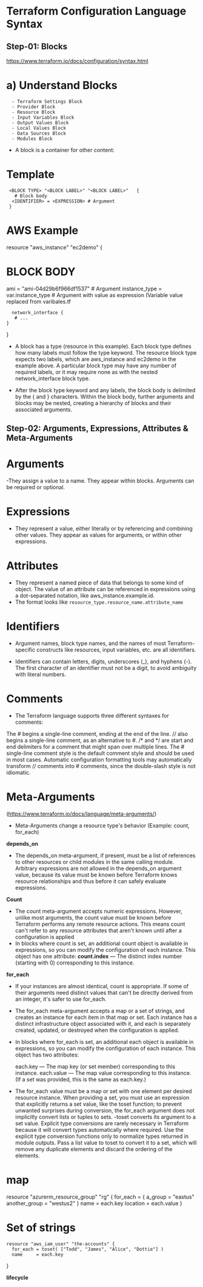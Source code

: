 # Terraform Configuration Language Syntax

## **Step-01: Blocks**
https://www.terraform.io/docs/configuration/syntax.html
# a) **Understand Blocks**
      - Terraform Settings Block
      - Provider Block
      - Resource Block
      - Input Variables Block
      - Output Values Block
      - Local Values Block
      - Data Sources Block
      - Modules Block

- A block is a container for other content:
# Template

     <BLOCK TYPE> "<BLOCK LABEL>" "<BLOCK LABEL>"   {
       # Block body
      <IDENTIFIER> = <EXPRESSION> # Argument
     }

# AWS Example
resource "aws_instance" "ec2demo" {
  # BLOCK BODY
  ami           = "ami-04d29b6f966df1537" # Argument
  instance_type = var.instance_type # Argument with value as expression (Variable value replaced from varibales.tf

      network_interface {
       # ...
    }
  }

- A block has a type (resource in this example). Each block type defines how many labels must follow the type keyword. The resource block type expects two labels, which are aws_instance and ec2demo in the example above. A particular block type may have any number of required labels, or it may require none as with the nested network_interface block type.

- After the block type keyword and any labels, the block body is delimited by the { and } characters. Within the block body, further arguments and blocks may be nested, creating a hierarchy of blocks and their associated arguments.

## **Step-02: Arguments, Expressions, Attributes & Meta-Arguments**

# Arguments
  -They assign a value to a name. They appear within blocks. Arguments can be required or optional.

# Expressions
- They represent a value, either literally or by referencing and combining other values. They appear as values for arguments, or within other expressions.

# Attributes
- They represent a named piece of data that belongs to some kind of object. The value of an attribute can be referenced in expressions using a dot-separated notation, like aws_instance.example.id.
- The format looks like `resource_type.resource_name.attribute_name`

# Identifiers
- Argument names, block type names, and the names of most Terraform-specific constructs like resources, input variables, etc. are all identifiers.

- Identifiers can contain letters, digits, underscores (_), and hyphens (-). The first character of an identifier must not be a digit, to avoid ambiguity with literal numbers.

# Comments
- The Terraform language supports three different syntaxes for comments:

The # begins a single-line comment, ending at the end of the line.
// also begins a single-line comment, as an alternative to #.
/* and */ are start and end delimiters for a comment that might span over multiple lines.
The # single-line comment style is the default comment style and should be used in most cases. Automatic configuration formatting tools may automatically transform // comments into # comments, since the double-slash style is not idiomatic.

# Meta-Arguments
(https://www.terraform.io/docs/language/meta-arguments/)
- Meta-Arguments change a resource type's behavior (Example: count, for_each)

 **depends_on**
   - The depends_on meta-argument, if present, must be a list of references to other resources or child modules in the same calling module. Arbitrary expressions are not allowed in the depends_on argument value, because its value must be known before Terraform knows resource relationships and thus before it can safely evaluate expressions.

 **Count**
   - The count meta-argument accepts numeric expressions. However, unlike most arguments, the count value must be known before Terraform performs any remote resource actions. This means count can't refer to any resource attributes that aren't known until after a configuration is applied
   - In blocks where count is set, an additional count object is available in expressions, so you can modify the configuration of each instance. This object has one attribute: **count.index** — The distinct index number (starting with 0) corresponding to this instance.

 **for_each**
  - If your instances are almost identical, count is appropriate. If some of their arguments need distinct values that can't be directly derived from an integer, it's safer to use for_each.
  - The for_each meta-argument accepts a map or a set of strings, and creates an instance for each item in that map or set. Each instance has a distinct infrastructure object associated with it, and each is separately created, updated, or destroyed when the configuration is applied.
  - In blocks where for_each is set, an additional each object is available in expressions, so you can modify the configuration of each instance. This object has two attributes:

      each.key — The map key (or set member) corresponding to this instance.
      each.value — The map value corresponding to this instance. (If a set was provided, this is the same as each.key.)
  - The for_each value must be a map or set with one element per desired resource instance. When providing a set, you must use an expression that explicitly returns a set value, like the toset function; to prevent unwanted surprises during conversion, the for_each argument does not implicitly convert lists or tuples to sets.
  -toset converts its argument to a set value. Explicit type conversions are rarely necessary in Terraform because it will convert types automatically where required. Use the explicit type conversion functions only to normalize types returned in module outputs. Pass a list value to toset to convert it to a set, which will remove any duplicate elements and discard the ordering of the elements.

  # map
  resource "azurerm_resource_group" "rg" {
    for_each = {
      a_group = "eastus"
      another_group = "westus2"
    }
    name     = each.key
    location = each.value
  }

  # Set of strings
    resource "aws_iam_user" "the-accounts" {
      for_each = toset( ["Todd", "James", "Alice", "Dottie"] )
      name     = each.key
   }

 **lifecycle**
